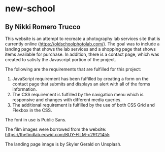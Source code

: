 # new-school
## By Nikki Romero Trucco

This website is an attempt to recreate a photography lab services site that is currently online (https://oldschoolphotolab.com/). The goal was to include a landing page that shows the lab services and a shopping page that shows items available for purchase. In addition, there is a contact page, which was created to satisfy the Javascript portion of the project.

The following are the requirements that are fulfilled for this project:
1. JavaScript requirement has been fulfilled by creating a form on the contact page that submits and displays an alert with all of the forms information.
2. The CSS requirement is fulfilled by the navigation menu which is responsive and changes with different media queries.
3. The additional requirement is fulfilled by the use of both CSS Grid and Flexbox in the CSS.

The font in use is Public Sans.

The film images were borrowed from the website: https://thefindlab.ecwid.com/BUY-FILM-c29121455

The landing page image is by Skyler Gerald on Unsplash.



